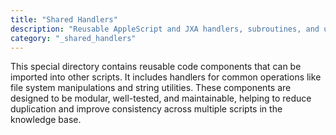 ```yaml
---
title: "Shared Handlers"
description: "Reusable AppleScript and JXA handlers, subroutines, and utility functions that can be imported and used across multiple scripts."
category: "_shared_handlers"
---
```


This special directory contains reusable code components that can be imported into other scripts. It includes handlers for common operations like file system manipulations and string utilities. These components are designed to be modular, well-tested, and maintainable, helping to reduce duplication and improve consistency across multiple scripts in the knowledge base.